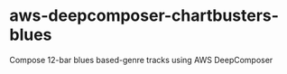 # aws-deepcomposer-chartbusters-blues
Compose 12-bar blues based-genre tracks using AWS DeepComposer
